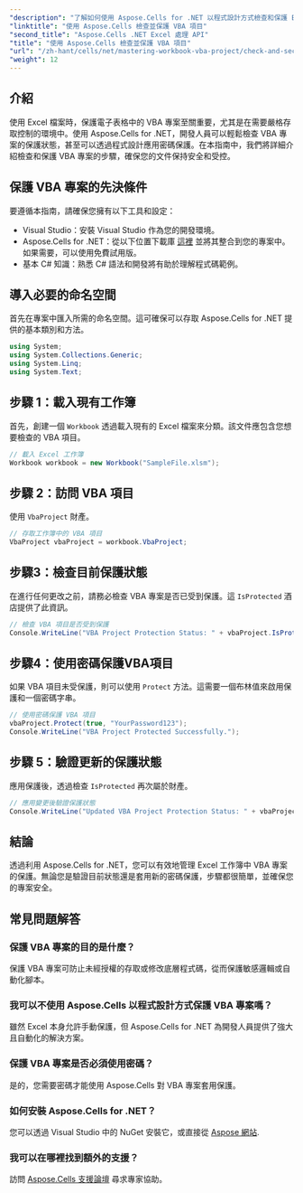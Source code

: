 ```yaml
---
"description": "了解如何使用 Aspose.Cells for .NET 以程式設計方式檢查和保護 Excel 檔案中的 VBA 專案。包含完整程式碼範例的逐步指南。"
"linktitle": "使用 Aspose.Cells 檢查並保護 VBA 項目"
"second_title": "Aspose.Cells .NET Excel 處理 API"
"title": "使用 Aspose.Cells 檢查並保護 VBA 項目"
"url": "/zh-hant/cells/net/mastering-workbook-vba-project/check-and-secure-vba-projects-is-protected/"
"weight": 12
---
```


## 介紹

使用 Excel 檔案時，保護電子表格中的 VBA 專案至關重要，尤其是在需要嚴格存取控制的環境中。使用 Aspose.Cells for .NET，開發人員可以輕鬆檢查 VBA 專案的保護狀態，甚至可以透過程式設計應用密碼保護。在本指南中，我們將詳細介紹檢查和保護 VBA 專案的步驟，確保您的文件保持安全和受控。

## 保護 VBA 專案的先決條件

要遵循本指南，請確保您擁有以下工具和設定：

- Visual Studio：安裝 Visual Studio 作為您的開發環境。
- Aspose.Cells for .NET：從以下位置下載庫 [這裡](https://releases.aspose.com/cells/net/) 並將其整合到您的專案中。如果需要，可以使用免費試用版。
- 基本 C# 知識：熟悉 C# 語法和開發將有助於理解程式碼範例。

## 導入必要的命名空間

首先在專案中匯入所需的命名空間。這可確保可以存取 Aspose.Cells for .NET 提供的基本類別和方法。

```csharp
using System;
using System.Collections.Generic;
using System.Linq;
using System.Text;
```

## 步驟 1：載入現有工作簿

首先，創建一個 `Workbook` 透過載入現有的 Excel 檔案來分類。該文件應包含您想要檢查的 VBA 項目。

```csharp
// 載入 Excel 工作簿
Workbook workbook = new Workbook("SampleFile.xlsm");
```

## 步驟 2：訪問 VBA 項目

使用 `VbaProject` 財產。

```csharp
// 存取工作簿中的 VBA 項目
VbaProject vbaProject = workbook.VbaProject;
```

## 步驟3：檢查目前保護狀態

在進行任何更改之前，請務必檢查 VBA 專案是否已受到保護。這 `IsProtected` 酒店提供了此資訊。

```csharp
// 檢查 VBA 項目是否受到保護
Console.WriteLine("VBA Project Protection Status: " + vbaProject.IsProtected);
```

## 步驟4：使用密碼保護VBA項目

如果 VBA 項目未受保護，則可以使用 `Protect` 方法。這需要一個布林值來啟用保護和一個密碼字串。

```csharp
// 使用密碼保護 VBA 項目
vbaProject.Protect(true, "YourPassword123");
Console.WriteLine("VBA Project Protected Successfully.");
```

## 步驟 5：驗證更新的保護狀態

應用保護後，透過檢查 `IsProtected` 再次屬於財產。

```csharp
// 應用變更後驗證保護狀態
Console.WriteLine("Updated VBA Project Protection Status: " + vbaProject.IsProtected);
```

## 結論

透過利用 Aspose.Cells for .NET，您可以有效地管理 Excel 工作簿中 VBA 專案的保護。無論您是驗證目前狀態還是套用新的密碼保護，步驟都很簡單，並確保您的專案安全。

## 常見問題解答

### 保護 VBA 專案的目的是什麼？
保護 VBA 專案可防止未經授權的存取或修改底層程式碼，從而保護敏感邏輯或自動化腳本。

### 我可以不使用 Aspose.Cells 以程式設計方式保護 VBA 專案嗎？
雖然 Excel 本身允許手動保護，但 Aspose.Cells for .NET 為開發人員提供了強大且自動化的解決方案。

### 保護 VBA 專案是否必須使用密碼？
是的，您需要密碼才能使用 Aspose.Cells 對 VBA 專案套用保護。

### 如何安裝 Aspose.Cells for .NET？
您可以透過 Visual Studio 中的 NuGet 安裝它，或直接從 [Aspose 網站](https://releases。aspose.com/cells/net/).

### 我可以在哪裡找到額外的支援？
訪問 [Aspose.Cells 支援論壇](https://forum.aspose.com/c/cells/9) 尋求專家協助。